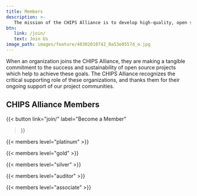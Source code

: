 ```yaml
---
title: Members
description: >-
   The mission of the CHIPS Alliance is to develop high-quality, open source hardware designs relevant to silicon devices and FPGAs. By creating an open and collaborative environment, CHIPS Alliance shares resources to lower the cost of development. Companies and individuals can work together to develop open source CPUs, various peripherals, and complex IP blocks.
btn:
   link: /join/
   text: Join Us
image_path: images/feature/48302010742_0a53e0557d_o.jpg
---
```


When an organization joins the CHIPS Alliance, they are making a tangible commitment to the success and sustainability of open source projects which help to achieve these goals.  The CHIPS Alliance recognizes the critical supporting role of these organizations, and thanks them for their ongoing support of our project communities.

## CHIPS Alliance Members

{{< button
link="join/"
label="Become a Member"
>}}

{{< members level="platinum" >}}

{{< members level="gold" >}}

{{< members level="silver" >}}

{{< members level="auditor" >}}

{{< members level="associate" >}}

